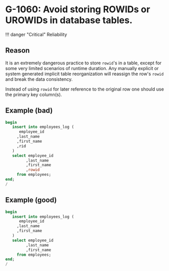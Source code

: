 # G-1060: Avoid storing ROWIDs or UROWIDs in database tables.

!!! danger "Critical"
    Reliability

## Reason

It is an extremely dangerous practice to store `rowid`'s in a table, except for some very limited scenarios of runtime duration. Any manually explicit or system generated implicit table reorganization will reassign the row's `rowid` and break the data consistency.

Instead of using `rowid` for later reference to the original row one should use the primary key column(s).

## Example (bad)

``` sql
begin
   insert into employees_log (
      employee_id
     ,last_name
     ,first_name
     ,rid
   )
   select employee_id
         ,last_name
         ,first_name
         ,rowid
     from employees;
end;
/
```

## Example (good)

``` sql
begin
   insert into employees_log (
      employee_id
     ,last_name
     ,first_name
   )
   select employee_id
         ,last_name
         ,first_name
     from employees;
end;
/
```